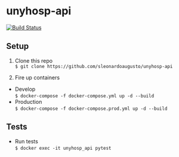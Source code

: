 # unyhosp-api
[![Build Status](https://travis-ci.com/sleonardoaugusto/unyhosp-api.svg?branch=master)](https://travis-ci.com/sleonardoaugusto/unyhosp-api)

## Setup
1. Clone this repo <br/>
`$ git clone https://github.com/sleonardoaugusto/unyhosp-api`

2. Fire up containers
* Develop <br/>
`$ docker-compose -f docker-compose.yml up -d --build`
* Production <br/>
`$ docker-compose -f docker-compose.prod.yml up -d --build`

## Tests
* Run tests <br/>
`$ docker exec -it unyhosp_api pytest`